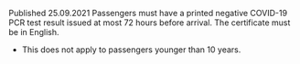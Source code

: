 Published 25.09.2021
Passengers must have a printed negative COVID-19 PCR test result issued at most 72 hours before arrival. The certificate must be in English.
- This does not apply to passengers younger than 10 years.